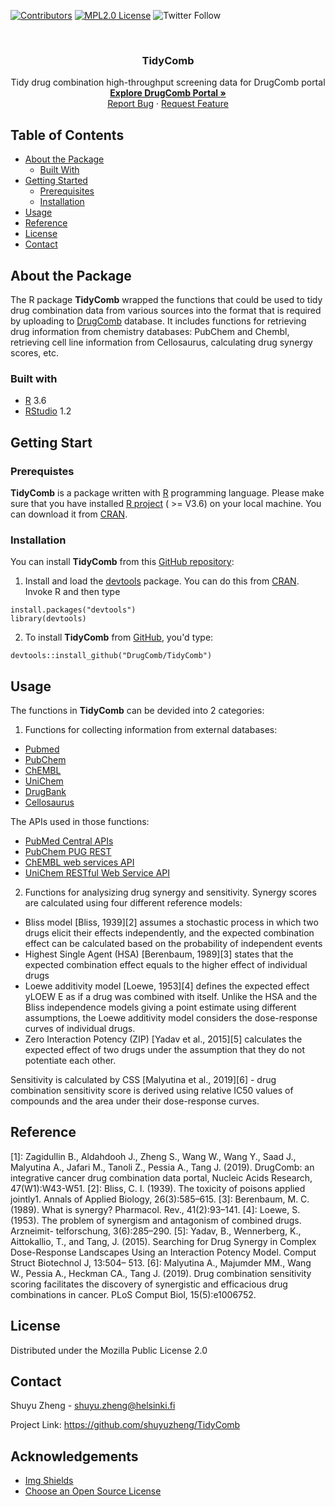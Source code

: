 [![Contributors][contributors-shield]][contributors-url]
[![MPL2.0 License][license-shield]][license-url]
![Twitter Follow](https://img.shields.io/twitter/follow/DrugComb.svg?style=social)


<!-- PROJECT LOGO -->
<br />
<p align="center">
  <h3 align="center">TidyComb</h3>

  <p align="center">
    Tidy drug combination high-throughput screening data for DrugComb portal
    <br />
    <a href="https://drugcomb.fimm.fi"><strong>Explore DrugComb Portal »</strong></a>
    <br />
    <a href="https://github.com/shuyuzheng/TidyComb/issues">Report Bug</a>
    ·
    <a href="https://github.com/shuyuzheng/TidyComb/issues">Request Feature</a>
  </p>
</p>


<!-- TABLE OF CONTENTS -->
## Table of Contents

* [About the Package](#about-the-package)
  * [Built With](#built-with)
* [Getting Started](#getting-started)
  * [Prerequisites](#prerequisites)
  * [Installation](#installation)
* [Usage](#usage)
* [Reference](#reference)
* [License](#license)
* [Contact](#contact)

## About the Package 

The R package **TidyComb** wrapped the functions that could be used to tidy drug combination data from various sources into the format that is required by uploading to [DrugComb](https://drugcomb.fimm.fi) database. It includes functions for retrieving drug information from chemistry databases: PubChem and Chembl, retrieving cell line information from Cellosaurus, calculating drug synergy scores, etc.

### Built with

* [R](https://www.r-project.org/) 3.6
* [RStudio](https://www.rstudio.com/) 1.2

## Getting Start

### Prerequistes

**TidyComb** is a package written with [R](https://www.r-project.org/) programming language. Please make sure that you have installed [R project](https://www.r-project.org/) ( >= V3.6) on your local machine. You can download it from [CRAN](https://cran.r-project.org/mirrors.html).

### Installation

You can install **TidyComb** from this [GitHub repository](https://github.com/shuyuzheng/TidyComb):

1. Install and load the [devtools](https://github.com/hadley/devtools) package. You can do this from [CRAN](https://cran.r-project.org/). Invoke R and then type

```
install.packages("devtools")
library(devtools)
```

2. To install **TidyComb** from [GitHub](https://github.com/), you'd type:

```
devtools::install_github("DrugComb/TidyComb")
```

## Usage

The functions in **TidyComb** can be devided into 2 categories:

1. Functions for collecting information from external databases:

* [Pubmed](https://www.ncbi.nlm.nih.gov/pubmed)
* [PubChem](https://pubchem.ncbi.nlm.nih.gov/)
* [ChEMBL](https://www.ebi.ac.uk/chembl/)
* [UniChem](https://www.ebi.ac.uk/unichem/)
* [DrugBank](https://www.drugbank.ca/)
* [Cellosaurus](https://web.expasy.org/cgi-bin/cellosaurus/search)

The APIs used in those functions:

* [PubMed Central APIs](https://www.ncbi.nlm.nih.gov/pmc/tools/developers/)
* [PubChem PUG REST](https://pubchemdocs.ncbi.nlm.nih.gov/pug-rest)
* [ChEMBL web services API](https://www.ebi.ac.uk/chembl/api/data/docs)
* [UniChem RESTful Web Service API](https://www.ebi.ac.uk/unichem/info/webservices)

2. Functions for analysizing drug synergy and sensitivity. Synergy scores are calculated using four different reference models:

* Bliss model [Bliss, 1939][2] assumes a stochastic process in which two drugs elicit their effects independently, and the expected combination effect can be calculated based on the probability of independent events 
* Highest Single Agent (HSA) [Berenbaum, 1989][3] states that the expected combination effect equals to the higher effect of individual drugs
* Loewe additivity model [Loewe, 1953][4] defines the expected effect yLOEW E as if a drug was combined with itself. Unlike the HSA and the Bliss independence models giving a point estimate using different assumptions, the Loewe additivity model considers the dose-response curves of individual drugs.
* Zero Interaction Potency (ZIP) [Yadav et al., 2015][5] calculates the expected effect of two drugs under the assumption that they do not potentiate each other.

Sensitivity is calculated by CSS [Malyutina et al., 2019][6] - drug combination sensitivity score is derived using relative IC50 values of compounds and the area under their dose-response curves. 

## Reference

[1]: Zagidullin B., Aldahdooh J., Zheng S., Wang W., Wang Y., Saad J., Malyutina A., Jafari M., Tanoli Z., Pessia A., Tang J. (2019). DrugComb: an integrative cancer drug combination data portal, Nucleic Acids Research, 47(W1):W43-W51.
[2]: Bliss, C. I. (1939). The toxicity of poisons applied jointly1. Annals of Applied Biology, 26(3):585–615.
[3]: Berenbaum, M. C. (1989). What is synergy? Pharmacol. Rev., 41(2):93–141.
[4]: Loewe, S. (1953). The problem of synergism and antagonism of combined drugs. Arzneimit- telforschung, 3(6):285–290.
[5]: Yadav, B., Wennerberg, K., Aittokallio, T., and Tang, J. (2015). Searching for Drug Synergy in Complex Dose-Response Landscapes Using an Interaction Potency Model. Comput Struct Biotechnol J, 13:504– 513.
[6]: Malyutina A., Majumder MM., Wang W., Pessia A., Heckman CA., Tang J. (2019). Drug combination sensitivity scoring facilitates the discovery of synergistic and efficacious drug combinations in cancer. PLoS Comput Biol, 15(5):e1006752. 

## License

Distributed under the Mozilla Public License 2.0

## Contact

Shuyu Zheng - shuyu.zheng@helsinki.fi

Project Link: https://github.com/shuyuzheng/TidyComb

## Acknowledgements
* [Img Shields](https://shields.io)
* [Choose an Open Source License](https://choosealicense.com)

<!-- MARKDOWN LINKS & IMAGES -->
<!-- https://www.markdownguide.org/basic-syntax/#reference-style-links -->
[contributors-shield]: https://img.shields.io/badge/contributors-1-orange.svg?style=flat-square
[contributors-url]: https://github.com/shuyuzheng/TidyComb/graphs/contributors
[license-shield]: https://img.shields.io/badge/license-MPL--2.0-blue.svg
[license-url]: https://choosealicense.com/licenses/mpl-2.0
